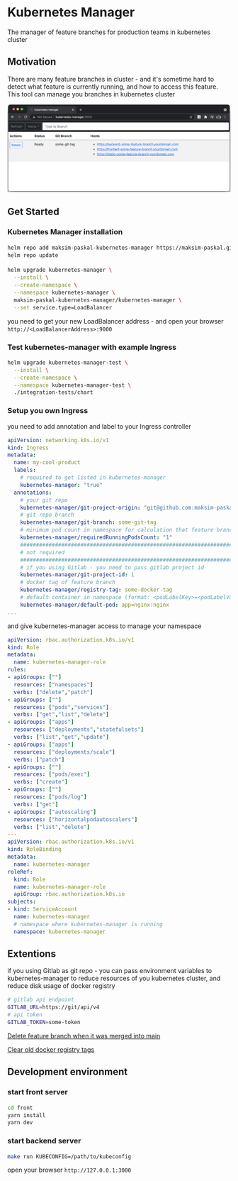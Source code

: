 # Kubernetes Manager

The manager of feature branches for production teams in kubernetes cluster

## Motivation

There are many feature branches in cluster - and it's sometime hard to detect what feature is currently running, and how to access this feature. This tool can manage you branches in kubernetes cluster

![kubernetes-manager-gui](https://raw.githubusercontent.com/maksim-paskal/artwork/master/kubernetes-manager-gui.png)

## Get Started

### Kubernetes Manager installation

```bash
helm repo add maksim-paskal-kubernetes-manager https://maksim-paskal.github.io/kubernetes-manager
helm repo update

helm upgrade kubernetes-manager \
  --install \
  --create-namespace \
  --namespace kubernetes-manager \
  maksim-paskal-kubernetes-manager/kubernetes-manager \
  --set service.type=LoadBalancer
```

you need to get your new LoadBalancer address - and open your browser `http://<LoadBalancerAddress>:9000`

### Test kubernetes-manager with example Ingress

```bash
helm upgrade kubernetes-manager-test \
  --install \
  --create-namespace \
  --namespace kubernetes-manager-test \
  ./integration-tests/chart
```

### Setup you own Ingress

you need to add annotation and label to your Ingress controller

```yaml
apiVersion: networking.k8s.io/v1
kind: Ingress
metadata:
  name: my-cool-product
  labels:
    # required to get listed in kubernetes-manager
    kubernetes-manager: "true"
  annotations:
    # your git repo
    kubernetes-manager/git-project-origin: "git@github.com:maksim-paskal/kubernetes-manager.git"
    # git repo branch
    kubernetes-manager/git-branch: some-git-tag
    # minimum pod count in namespace for calculation that feature branch is running
    kubernetes-manager/requiredRunningPodsCount: "1"
    ################################################################################
    # not required 
    ################################################################################
    # if you using Gitlab - you need to pass gitlab project id
    kubernetes-manager/git-project-id: 1
    # docker tag of feature branch
    kubernetes-manager/registry-tag: some-docker-tag
    # default container in namespace (format: <podLabelKey>=<podLabelValue>:<containerName>)
    kubernetes-manager/default-pod: app=nginx:nginx
...
```

and give kubernetes-manager access to manage your namespace

```yaml
apiVersion: rbac.authorization.k8s.io/v1
kind: Role
metadata:
  name: kubernetes-manager-role
rules:
- apiGroups: [""]
  resources: ["namespaces"]
  verbs: ["delete","patch"]
- apiGroups: [""]
  resources: ["pods","services"]
  verbs: ["get","list","delete"]
- apiGroups: ["apps"]
  resources: ["deployments","statefulsets"]
  verbs: ["list","get","update"]
- apiGroups: ["apps"]
  resources: ["deployments/scale"]
  verbs: ["patch"]
- apiGroups: [""]
  resources: ["pods/exec"]
  verbs: ["create"]
- apiGroups: [""]
  resources: ["pods/log"]
  verbs: ["get"]
- apiGroups: ["autoscaling"]
  resources: ["horizontalpodautoscalers"]
  verbs: ["list","delete"]
---
apiVersion: rbac.authorization.k8s.io/v1
kind: RoleBinding
metadata:
  name: kubernetes-manager
roleRef:
  kind: Role
  name: kubernetes-manager-role
  apiGroup: rbac.authorization.k8s.io
subjects:
- kind: ServiceAccount
  name: kubernetes-manager
  # namespace where kubernetes-manager is running
  namespace: kubernetes-manager
```

## Extentions

if you using Gitlab as git repo - you can pass environment variables to kubernetes-manager to reduce resources of you kubernetes cluster, and reduce disk usage of docker registry

```bash
# gitlab api endpoint
GITLAB_URL=https://git/api/v4
# api token
GITLAB_TOKEN=some-token
```

[Delete feature branch when it was merged into main](pkg/batch/README.md)

[Clear old docker registry tags](pkg/cleanoldtags/README.md)

## Development environment

### start front server

```bash
cd front
yarn install
yarn dev
```

### start backend server

```bash
make run KUBECONFIG=/path/to/kubeconfig
```

open your browser `http://127.0.0.1:3000`
